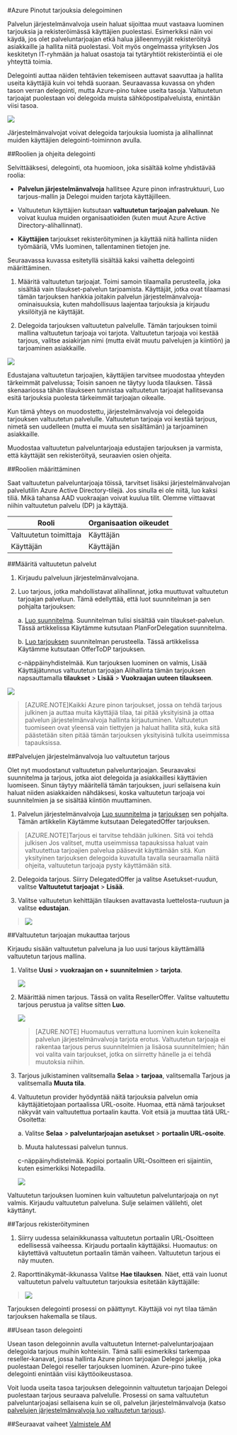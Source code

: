 <properties
    pageTitle="Delegoiminen tarjouksia Azure Pinotut | Microsoft Azure"
    description="Opettele valitseminen muut vastaava luominen tarjouksia ja rekisteröimässä käyttäjien puolestasi."
    services="azure-stack"
    documentationCenter=""
    authors="AlfredoPizzirani"
    manager="byronr"
    editor=""/>

<tags
    ms.service="azure-stack"
    ms.workload="na"
    ms.tgt_pltfrm="na"
    ms.devlang="na"
    ms.topic="article"
    ms.date="10/07/2016"
    ms.author="alfredop"/>



#<a name="delegating-offers-in-azure-stack"></a>Azure Pinotut tarjouksia delegoiminen


Palvelun järjestelmänvalvoja usein haluat sijoittaa muut vastaava luominen tarjouksia ja rekisteröimässä käyttäjien puolestasi. Esimerkiksi näin voi käydä, jos olet palveluntarjoajan etkä halua jälleenmyyjät rekisteröityä asiakkaille ja hallita niitä puolestasi. Voit myös ongelmassa yrityksen Jos keskitetyn IT-ryhmään ja haluat osastoja tai tytäryhtiöt rekisteröintiä ei ole yhteyttä toimia.

Delegointi auttaa näiden tehtävien tekemiseen auttavat saavuttaa ja hallita useita käyttäjiä kuin voi tehdä suoraan. Seuraavassa kuvassa on yhden tason verran delegointi, mutta Azure-pino tukee useita tasoja. Valtuutetun tarjoajat puolestaan voi delegoida muista sähköpostipalveluista, enintään viisi tasoa.

![](media/azure-stack-delegated-provider/image1.png)

Järjestelmänvalvojat voivat delegoida tarjouksia luomista ja alihallinnat muiden käyttäjien delegointi-toiminnon avulla.

##<a name="roles-and-steps-in-delegation"></a>Roolien ja ohjeita delegointi


Selvittääksesi, delegointi, ota huomioon, joka sisältää kolme yhdistävää roolia:

-   **Palvelun järjestelmänvalvoja** hallitsee Azure pinon infrastruktuuri, Luo tarjous-mallin ja Delegoi muiden tarjota käyttäjilleen.

-   Valtuutetun käyttäjien kutsutaan **valtuutetun tarjoajan palveluun**. Ne voivat kuulua muiden organisaatioiden (kuten muut Azure Active Directory-alihallinnat).

-   **Käyttäjien** tarjoukset rekisteröityminen ja käyttää niitä hallinta niiden työmääriä, VMs luominen, tallentaminen tietojen jne.

Seuraavassa kuvassa esitetyllä sisältää kaksi vaihetta delegointi määrittäminen.

1.  Määritä valtuutetun tarjoajat. Toimi samoin tilaamalla perusteella, joka sisältää vain tilaukset-palvelun tarjoamista.
    Käyttäjät, jotka ovat tilaamasi tämän tarjouksen hankkia joitakin palvelun järjestelmänvalvoja-ominaisuuksia, kuten mahdollisuus laajentaa tarjouksia ja kirjaudu yksilöityjä ne käyttäjät.

2.  Delegoida tarjouksen valtuutetun palvelulle. Tämän tarjouksen toimii mallina valtuutetun tarjoaja voi tarjota. Valtuutetun tarjoaja voi kestää tarjous, valitse asiakirjan nimi (mutta eivät muutu palvelujen ja kiintiön) ja tarjoaminen asiakkaille.

![](media/azure-stack-delegated-provider/image2.png)

Edustajana valtuutetun tarjoajien, käyttäjien tarvitsee muodostaa yhteyden tärkeimmät palvelussa; Toisin sanoen ne täytyy luoda tilauksen. Tässä skenaariossa tähän tilaukseen tunnistaa valtuutetun tarjoajat hallitsevansa esitä tarjouksia puolesta tärkeimmät tarjoajan oikealle.

Kun tämä yhteys on muodostettu, järjestelmänvalvoja voi delegoida tarjouksen valtuutetun palvelulle. Valtuutetun tarjoaja voi kestää tarjous, nimetä sen uudelleen (mutta ei muuta sen sisältämän) ja tarjoaminen asiakkaille.

Muodostaa valtuutetun palveluntarjoaja edustajien tarjouksen ja varmista, että käyttäjät sen rekisteröityä, seuraavien osien ohjeita.

##<a name="set-up-roles"></a>Roolien määrittäminen


Saat valtuutetun palveluntarjoaja töissä, tarvitset lisäksi järjestelmänvalvojan palvelutilin Azure Active Directory-tilejä. Jos sinulla ei ole niitä, luo kaksi tiliä. Mikä tahansa AAD vuokraajan voivat kuulua tilit. Olemme viittaavat niihin valtuutetun palvelu (DP) ja käyttäjä.

| **Rooli** | **Organisaation oikeudet** |
| -------------------- | ----------------------- |
|  Valtuutetun toimittaja | Käyttäjän |
| Käyttäjän | Käyttäjän |

##<a name="identify-the-delegated-providers"></a>Määritä valtuutetun palvelut


1.  Kirjaudu palveluun järjestelmänvalvojana.

2.  Luo tarjous, jotka mahdollistavat alihallinnat, jotka muuttuvat valtuutetun tarjoajan palveluun. Tämä edellyttää, että luot suunnitelman ja sen pohjalta tarjouksen:

    a.  [Luo suunnitelma](azure-stack-create-plan.md).
        Suunnitelman tulisi sisältää vain tilaukset-palvelun. Tässä artikkelissa Käytämme kutsutaan PlanForDelegation suunnitelma.

    b.  [Luo tarjouksen](azure-stack-create-offer.md) 
     suunnitelman perusteella. Tässä artikkelissa Käytämme kutsutaan OfferToDP tarjouksen.

    c-näppäinyhdistelmää.  Kun tarjouksen luominen on valmis, Lisää Käyttäjätunnus valtuutetun tarjoajan Alihallinta tämän tarjouksen napsauttamalla     **tilaukset** &gt; **Lisää** &gt; **Vuokraajan uuteen tilaukseen**.

  ![](media/azure-stack-delegated-provider/image3.png)

> [AZURE.NOTE]Kaikki Azure pinon tarjoukset, jossa on tehdä tarjous julkinen ja auttaa muita käyttäjiä tilaa, tai pitää yksityisinä ja ottaa palvelun järjestelmänvalvoja hallinta kirjautuminen. Valtuutetun tuomiseen ovat yleensä vain tiettyjen ja haluat hallita sitä, kuka sitä päästetään siten pitää tämän tarjouksen yksityisinä tulkita useimmissa tapauksissa.

##<a name="service-admin-creates-the-delegated-offer"></a>Palvelujen järjestelmänvalvoja luo valtuutetun tarjous


Olet nyt muodostanut valtuutetun palveluntarjoajan. Seuraavaksi suunnitelma ja tarjous, jotka aiot delegoida ja asiakkaillesi käyttävien luomiseen. Sinun täytyy määritellä tämän tarjouksen, juuri sellaisena kuin haluat niiden asiakkaiden nähdäksesi, koska valtuutetun tarjoaja voi suunnitelmien ja se sisältää kiintiön muuttaminen.

1.  Palvelun järjestelmänvalvoja [Luo suunnitelma](azure-stack-create-plan.md) ja [tarjouksen](azure-stack-create-offer.md) sen pohjalta. Tämän artikkelin Käytämme kutsutaan DelegatedOffer tarjouksen.
> [AZURE.NOTE]Tarjous ei tarvitse tehdään julkinen. Sitä voi tehdä julkisen Jos valitset, mutta useimmissa tapauksissa haluat vain valtuutettua tarjoajien palvelua pääsevät käyttämään sitä. Kun yksityinen tarjouksen delegoida kuvatulla tavalla seuraamalla näitä ohjeita, valtuutetun tarjoaja pysty käyttämään sitä.

2.  Delegoida tarjous. Siirry DelegatedOffer ja valitse Asetukset-ruudun, valitse **Valtuutetut tarjoajat** &gt; **Lisää**.

3.  Valitse valtuutetun kehittäjän tilauksen avattavasta luettelosta-ruutuun ja valitse **edustajan**.

> ![](media/azure-stack-delegated-provider/image4.png)

##<a name="delegated-provider-customizes-the-offer"></a>Valtuutetun tarjoajan mukauttaa tarjous


Kirjaudu sisään valtuutetun palveluna ja luo uusi tarjous käyttämällä valtuutetun tarjous mallina.

1.  Valitse **Uusi** &gt; **vuokraajan on + suunnitelmien** &gt; **tarjota**.


    ![](media/azure-stack-delegated-provider/image5.png)


2.  Määrittää nimen tarjous. Tässä on valita ResellerOffer. Valitse valtuutettu tarjous perustua ja valitse sitten **Luo**.
    
    ![](media/azure-stack-delegated-provider/image6.png)


    >[AZURE.NOTE] Huomautus verrattuna luominen kuin kokeneilta palvelun järjestelmänvalvoja tarjota erotus. Valtuutetun tarjoaja ei rakentaa tarjous perus suunnitelmien ja lisäosa suunnitelmien; hän voi valita vain tarjoukset, jotka on siirretty hänelle ja ei tehdä muutoksia niihin.

3. Tarjous julkistaminen valitsemalla **Selaa** &gt; **tarjoaa**, valitsemalla Tarjous ja valitsemalla **Muuta tila**.

4. Valtuutetun provider hyödyntää näitä tarjouksia palvelun omia käyttäjätietojaan portaalissa URL-osoite. Huomaa, että nämä tarjoukset näkyvät vain valtuutettua portaalin kautta. Voit etsiä ja muuttaa tätä URL-Osoitetta:

    a.  Valitse **Selaa** &gt; **palveluntarjoajan asetukset** &gt; **portaalin URL-osoite**.

    b.  Muuta halutessasi palvelun tunnus.

    c-näppäinyhdistelmää.  Kopioi portaalin URL-Osoitteen eri sijaintiin, kuten esimerkiksi Notepadilla.

    ![](media/azure-stack-delegated-provider/image7.png)
<!-- -->
Valtuutetun tarjouksen luominen kuin valtuutetun palveluntarjoaja on nyt valmis. Kirjaudu valtuutetun palveluna. Sulje selaimen välilehti, olet käyttänyt.

##<a name="sign-up-for-the-offer"></a>Tarjous rekisteröityminen


1.  Siirry uudessa selainikkunassa valtuutetun portaalin URL-Osoitteen edellisessä vaiheessa. Kirjaudu portaalin käyttäjäksi. Huomautus: on käytettävä valtuutetun portaalin tämän vaiheen. Valtuutetun tarjous ei näy muuten.

2.  Raporttinäkymät-ikkunassa Valitse **Hae tilauksen**. Näet, että vain luonut valtuutetun palvelu valtuutetun tarjouksia esitetään käyttäjälle:

> ![](media/azure-stack-delegated-provider/image8.png)

Tarjouksen delegointi prosessi on päättynyt. Käyttäjä voi nyt tilaa tämän tarjouksen hakemalla se tilaus.

##<a name="multiple-tier-delegation"></a>Usean tason delegointi


Usean tason delegoinnin avulla valtuutetun Internet-palveluntarjoajaan delegoida tarjous muihin kohteisiin. Tämä sallii esimerkiksi tarkempaa reseller-kanavat, jossa hallinta Azure pinon tarjoajan Delegoi jakelija, joka puolestaan Delegoi reseller tarjouksen luominen.
Azure-pino tukee delegointi enintään viisi käyttöoikeustasoa.

Voit luoda useita tasoa tarjouksen delegoinnin valtuutetun tarjoajan Delegoi puolestaan tarjous seuraava palvelulle. Prosessi on sama valtuutetun palveluntarjoajasi sellaisena kuin se oli, palvelun järjestelmänvalvoja (katso [palvelujen järjestelmänvalvoja luo valtuutetun tarjous](#service-admin-creates-the-delegated-offer)).

##<a name="next-steps"></a>Seuraavat vaiheet
[Valmistele AM](azure-stack-provision-vm.md)
